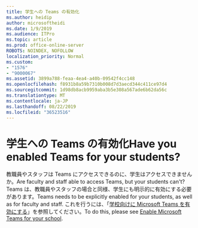 ```yaml
---
title: 学生への Teams の有効化
ms.author: heidip
author: microsoftheidi
ms.date: 1/9/2019
ms.audience: ITPro
ms.topic: article
ms.prod: office-online-server
ROBOTS: NOINDEX, NOFOLLOW
localization_priority: Normal
ms.custom:
- "1576"
- "9000067"
ms.assetid: 3899a788-feaa-4ea4-a40b-09542f4cc148
ms.openlocfilehash: f8931b8a59b7310b008d7d3aecd344c411ce97d4
ms.sourcegitcommit: 1d98db8acb9959aba3b5e308a567ade6b62da56c
ms.translationtype: MT
ms.contentlocale: ja-JP
ms.lasthandoff: 08/22/2019
ms.locfileid: "36523516"
---
```

# <a name="have-you-enabled-teams-for-your-students"></a><span data-ttu-id="aeaa9-102">学生への Teams の有効化</span><span class="sxs-lookup"><span data-stu-id="aeaa9-102">Have you enabled Teams for your students?</span></span>

<span data-ttu-id="aeaa9-103">教職員やスタッフは Teams にアクセスできるのに、学生はアクセスできませんか。</span><span class="sxs-lookup"><span data-stu-id="aeaa9-103">Are faculty and staff able to access Teams, but your students can't?</span></span> <span data-ttu-id="aeaa9-104">Teams は、教職員やスタッフの場合と同様、学生にも明示的に有効にする必要があります。</span><span class="sxs-lookup"><span data-stu-id="aeaa9-104">Teams needs to be explicitly enabled for your students, as well as for faculty and staff.</span></span> <span data-ttu-id="aeaa9-105">これを行うには、「[学校向けに Microsoft Teams を有効にする](https://docs.microsoft.com/education/get-started/enable-microsoft-teams)」を参照してください。</span><span class="sxs-lookup"><span data-stu-id="aeaa9-105">To do this, please see [Enable Microsoft Teams for your school](https://docs.microsoft.com/education/get-started/enable-microsoft-teams).</span></span>
  